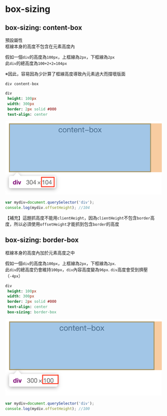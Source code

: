 # box-sizing

## box-sizing: content-box

預設屬性  
框線本身的高度不包含在元素高度內    

假如一個`div`的高度為`100px`，上框線為`2px`，下框線為`2px`  
此`div`的總高度為`100+2+2=104px`    

※因此，容易因為少計算了框線高度導致內元素過大而撐壞版面   

```pug
div content-box
```

```sass
div
 height: 100px
 width: 300px
 border: 2px solid #000
 text-align: center
```
![](https://raw.githubusercontent.com/ianchen0419/notes/master/img/box-sizing/01.png)

```javascript
var mydiv=document.querySelector('div');
console.log(mydiv.offsetHeight); //104
```

【補充】這題抓高度不能用`clientHeight`，因為`clientHeight`不包含`border`高度，所以必須使用`offsetHeight`才能抓到包含`border`的高度

## box-sizing: border-box

框線本身的高度內加於元素高度之中    

假如一個`div`的高度為`100px`，上框線為`2px`，下框線為`2px`.  
此`div`的總高度仍會維持`100px`，`div`內容高度變為`96px`. 
`div`高度會受到擠壓（`-4px`）

```sass
div
 height: 100px
 width: 300px
 border: 2px solid #000
 text-align: center
 box-sizing: border-box
```
![](https://raw.githubusercontent.com/ianchen0419/notes/master/img/box-sizing/02.png)

```javascript
var mydiv=document.querySelector('div');
console.log(mydiv.offsetHeight); //100
```

